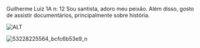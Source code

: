 Guilherme Luiz 1A n: 12
Sou santista, adoro meu peixão. Além disso, gosto de assistir documentários, principalmente sobre história.

![ALT](https://live.staticflickr.com/65535/53228347915_8e6b7d033e.jpg)

![53228225564_bcfc6b53e9_n](https://github.com/catatau034/js-catatau/assets/137064241/c54081cf-2c9a-4dad-81d3-f0bc9eb7b7f5)
